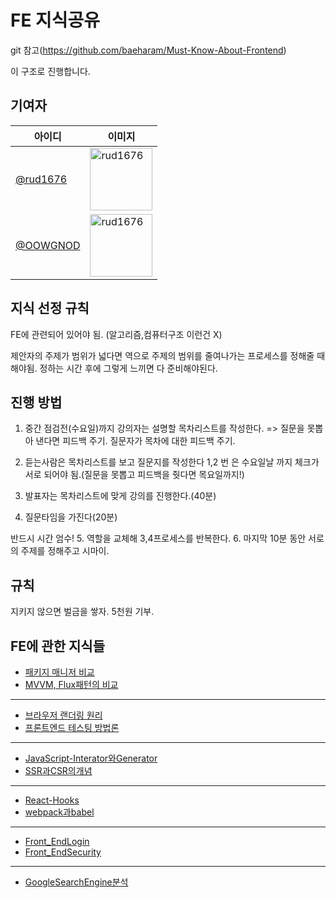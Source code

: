 # FE 지식공유

git 참고(https://github.com/baeharam/Must-Know-About-Frontend)

이 구조로 진행합니다.

## 기여자

| 아이디                                 | 이미지                                                                                   |
| -------------------------------------- | ---------------------------------------------------------------------------------------- |
| [@rud1676](github.com/rud1676)         | <img src="https://avatars.githubusercontent.com/u/51875363?v=4" width=100 alt="rud1676"> |
| [@OOWGNOD](https://github.com/OOWGNOD) | <img src="https://avatars.githubusercontent.com/u/86402288?v=4" width=100 alt="rud1676"> |

## 지식 선정 규칙

FE에 관련되어 있어야 됨. (알고리즘,컴퓨터구조 이런건 X)

제안자의 주제가 범위가 넓다면 역으로 주제의 범위를 줄여나가는 프로세스를 정해줄 때 해야됨. 정하는 시간 후에 그렇게 느끼면 다 준비해야된다.

## 진행 방법

1. 중간 점검전(수요일)까지 강의자는 설명할 목차리스트를 작성한다. => 질문을 못뽑아 낸다면 피드백 주기. 질문자가 목차에 대한 피드백 주기.
2. 듣는사람은 목차리스트를 보고 질문지를 작성한다
   1,2 번 은 수요일날 까지 체크가 서로 되어야 됨.(질문을 못뽑고 피드백을 줫다면 목요일까지!)

3. 발표자는 목차리스트에 맞게 강의를 진행한다.(40분)
4. 질문타임을 가진다(20분)

반드시 시간 엄수! 5. 역할을 교체해 3,4프로세스를 반복한다. 6. 마지막 10분 동안 서로의 주제를 정해주고 시마이.

## 규칙

지키지 않으면 벌금을 쌓자. 5천원 기부.

## FE에 관한 지식들

- [패키지 매니저 비교](./Notes/Nodejs/PackageManager.md)
- [MVVM, Flux패턴의 비교](./Notes/Nodejs/MVVM_FluxPattern.md)

---

- [브라우저 랜더링 원리](./Notes/Nodejs/browser-rendering.md)
- [프론트엔드 테스팅 방법론](./Notes/FETest.md)

---

- [JavaScript-Interator와Generator](./Notes/Nodejs/Iterator_Generator.md)
- [SSR과CSR의개념](./Notes/CSR_SSR.md)

---

- [React-Hooks](./Notes/ReactHooks.md)
- [webpack과babel](./Notes/Webpack-Bable.md)

---

- [Front_EndLogin](./Notes/FrontEndLogin.md)
- [Front_EndSecurity](./Notes/FrontEndSecurity.md)

---

- [GoogleSearchEngine분석](./Notes/SearchEngine.md)
